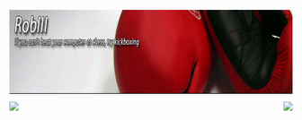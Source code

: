 <p align="center">
  <a href="https://robiii.me" target="_blank">
    <!--START_SECTION:update_image-->
    <img src=https://raw.githubusercontent.com/RobThree/RobThree/main/.github/images/XJPfFR2OdhcmeZ4f7KXZnpR5.jpg height=150px width=864px align=center alt=Header />
    <!--END_SECTION:update_image-->
  </a>
</p>
<p align="center">
  <img src="https://github-readme-stats.vercel.app/api/top-langs/?username=robthree&layout=compact&theme=radical" align="right">
  <img src="https://github-readme-stats.vercel.app/api?username=robthree&theme=radical&show_icons=true" align="left">
</p>
